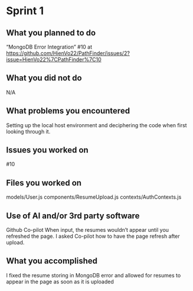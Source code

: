 # Sprint 1
## What you planned to do
“MongoDB Error Integration” #10 at https://github.com/HienVo22/PathFinder/issues/2?issue=HienVo22%7CPathFinder%7C10

## What you did not do
N/A

## What problems you encountered
Setting up the local host environment and deciphering the code when first looking through it.

## Issues you worked on
#10

## Files you worked on
models/User.js 
components/ResumeUpload.js
contexts/AuthContexts.js

## Use of AI and/or 3rd party software
Github Co-pilot
When input, the resumes wouldn’t appear until you refreshed the page. I asked Co-pilot how to have the page refresh after upload.

## What you accomplished
I fixed the resume storing in MongoDB error and allowed for resumes to appear in the page as soon as it is uploaded
